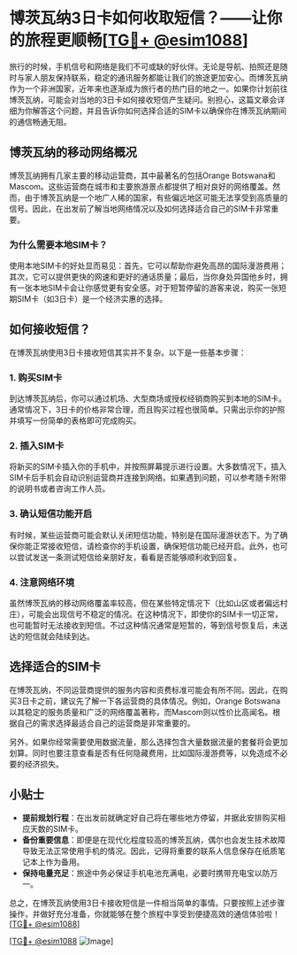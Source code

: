 # 博茨瓦纳3日卡如何收取短信？——让你的旅程更顺畅[[TG💪+ @esim1088](https://t.me/s/esim1088)]

旅行的时候，手机信号和网络是我们不可或缺的好伙伴。无论是导航、拍照还是随时与家人朋友保持联系，稳定的通讯服务都能让我们的旅途更加安心。而博茨瓦纳作为一个非洲国家，近年来也逐渐成为旅行者的热门目的地之一。如果你计划前往博茨瓦纳，可能会对当地的3日卡如何接收短信产生疑问。别担心，这篇文章会详细为你解答这个问题，并且告诉你如何选择合适的SIM卡以确保你在博茨瓦纳期间的通信畅通无阻。

## 博茨瓦纳的移动网络概况

博茨瓦纳拥有几家主要的移动运营商，其中最著名的包括Orange Botswana和Mascom。这些运营商在城市和主要旅游景点都提供了相对良好的网络覆盖。然而，由于博茨瓦纳是一个地广人稀的国家，有些偏远地区可能无法享受到高质量的信号。因此，在出发前了解当地网络情况以及如何选择适合自己的SIM卡非常重要。

### 为什么需要本地SIM卡？

使用本地SIM卡的好处显而易见：首先，它可以帮助你避免高昂的国际漫游费用；其次，它可以提供更快的网速和更好的通话质量；最后，当你身处异国他乡时，拥有一张本地SIM卡会让你感觉更有安全感。对于短暂停留的游客来说，购买一张短期SIM卡（如3日卡）是一个经济实惠的选择。

## 如何接收短信？

在博茨瓦纳使用3日卡接收短信其实并不复杂。以下是一些基本步骤：

### 1. 购买SIM卡

到达博茨瓦纳后，你可以通过机场、大型商场或授权经销商购买到本地的SIM卡。通常情况下，3日卡的价格非常合理，而且购买过程也很简单。只需出示你的护照并填写一份简单的表格即可完成购买。

### 2. 插入SIM卡

将新买的SIM卡插入你的手机中，并按照屏幕提示进行设置。大多数情况下，插入SIM卡后手机会自动识别运营商并连接到网络。如果遇到问题，可以参考随卡附带的说明书或者咨询工作人员。

### 3. 确认短信功能开启

有时候，某些运营商可能会默认关闭短信功能，特别是在国际漫游状态下。为了确保你能正常接收短信，请检查你的手机设置，确保短信功能已经开启。此外，也可以尝试发送一条测试短信给亲朋好友，看看是否能够顺利收到回复。

### 4. 注意网络环境

虽然博茨瓦纳的移动网络覆盖率较高，但在某些特定情况下（比如山区或者偏远村庄），可能会出现信号不稳定的情况。在这种情况下，即使你的SIM卡一切正常，也可能暂时无法接收到短信。不过这种情况通常是短暂的，等到信号恢复后，未送达的短信就会陆续到达。

## 选择适合的SIM卡

在博茨瓦纳，不同运营商提供的服务内容和资费标准可能会有所不同。因此，在购买3日卡之前，建议先了解一下各运营商的具体情况。例如，Orange Botswana以其稳定的服务质量和广泛的网络覆盖著称，而Mascom则以性价比高闻名。根据自己的需求选择最适合自己的运营商是非常重要的。

另外，如果你经常需要使用数据流量，那么选择包含大量数据流量的套餐将会更加划算。同时也要注意查看是否有任何隐藏费用，比如国际漫游费等，以免造成不必要的经济损失。

## 小贴士

- **提前规划行程**：在出发前就确定好自己将在哪些地方停留，并据此安排购买相应天数的SIM卡。
- **备份重要信息**：即便是在现代化程度较高的博茨瓦纳，偶尔也会发生技术故障导致无法正常使用手机的情况。因此，记得将重要的联系人信息保存在纸质笔记本上作为备用。
- **保持电量充足**：旅途中务必保证手机电池充满电，必要时携带充电宝以防万一。

总之，在博茨瓦纳使用3日卡接收短信是一件相当简单的事情。只要按照上述步骤操作，并做好充分准备，你就能够在整个旅程中享受到便捷高效的通信体验啦！[[TG💪+ @esim1088](https://t.me/s/esim1088)]

[[TG💪+ @esim1088](https://t.me/s/esim1088) ![Image](https://i.postimg.cc/4NQfJmqS/Snipaste-2025-05-13-00-14-12.png)]
